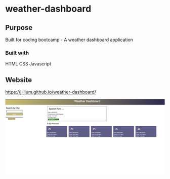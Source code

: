 # weather-dashboard

## Purpose
Built for coding bootcamp - A weather dashboard application

### Built with 
HTML
CSS
Javascript

## Website
https://jillium.github.io/weather-dashboard/

<img src="./assets/images/screenshot.png">